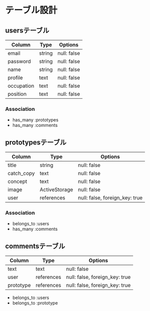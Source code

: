 # テーブル設計

## usersテーブル
| Column      | Type    | Options     |
| ----------- | ------- | ----------- |
| email       | string  | null: false |
| password    | string  | null: false |
| name        | string  | null: false |
| profile     | text    | null: false |
| occupation  | text    | null: false |
| position    | text    | null: false |

### Association

- has_many  :prototypes
- has_many  :comments

## prototypesテーブル
| Column      | Type          | Options                        |
| ----------- | ------------- | ------------------------------ |
| title       | string        | null: false                    |
| catch_copy  | text          | null: false                    |
| concept     | text          | null: false                    |
| image       | ActiveStorage | null: false                    |
| user        | references    | null: false, foreign_key: true |

### Association

- belongs_to  :users
- has_many    :comments

## commentsテーブル
| Column      | Type        | Options                        |
| ----------- | ----------- | ------------------------------ |
| text        | text        | null: false                    |
| user        | references  | null: false, foreign_key: true |
| prototype   | references  | null: false, foreign_key: true |

- belongs_to  :users
- belongs_to  :prototype

